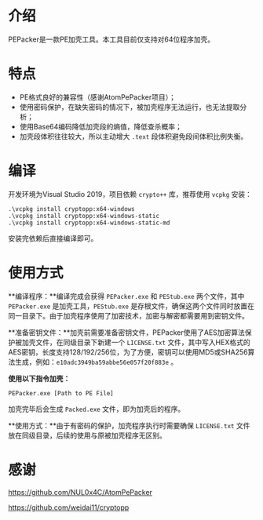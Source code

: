 # 介绍

PEPacker是一款PE加壳工具。本工具目前仅支持对64位程序加壳。

# 特点

+ PE格式良好的兼容性（感谢AtomPePacker项目）；
+ 使用密码保护，在缺失密码的情况下，被加壳程序无法运行，也无法提取分析；
+ 使用Base64编码降低加壳段的熵值，降低查杀概率；
+ 加壳段体积往往较大，所以主动增大 `.text` 段体积避免段间体积比例失衡。

# 编译

开发环境为Visual Studio 2019，项目依赖 `crypto++` 库，推荐使用 `vcpkg` 安装：

```
.\vcpkg install cryptopp:x64-windows
.\vcpkg install cryptopp:x64-windows-static
.\vcpkg install cryptopp:x64-windows-static-md
```

安装完依赖后直接编译即可。

# 使用方式

**编译程序：**编译完成会获得 `PEPacker.exe` 和 `PEStub.exe` 两个文件，其中 `PEPacker.exe` 是加壳工具，`PEStub.exe` 是存根文件，确保这两个文件同时放置在同一目录下。由于加壳程序使用了加密技术，加密与解密都需要用到密钥文件。

**准备密钥文件：**加壳前需要准备密钥文件，PEPacker使用了AES加密算法保护被加壳文件，在同级目录下新建一个 `LICENSE.txt` 文件，其中写入HEX格式的AES密钥，长度支持128/192/256位，为了方便，密钥可以使用MD5或SHA256算法生成，例如：`e10adc3949ba59abbe56e057f20f883e` 。

**使用以下指令加壳：**

```` 
PEPacker.exe [Path to PE File]
````

加壳完毕后会生成 `Packed.exe` 文件，即为加壳后的程序。

**使用方式：**由于有密码的保护，加壳程序执行时需要确保 `LICENSE.txt` 文件放在同级目录，后续的使用与原被加壳程序无区别。

# 感谢

https://github.com/NUL0x4C/AtomPePacker

https://github.com/weidai11/cryptopp

